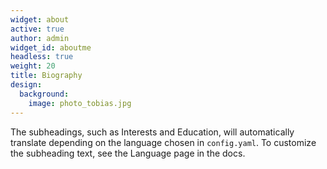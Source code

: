 ```yaml
---
widget: about
active: true
author: admin
widget_id: aboutme
headless: true
weight: 20
title: Biography
design:
  background:
    image: photo_tobias.jpg
---
```


The subheadings, such as Interests and Education, will automatically translate depending on the language chosen in `config.yaml`. To customize the subheading text, see the Language page in the docs.
